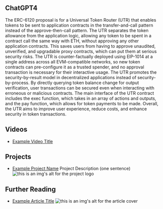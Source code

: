 ## ChatGPT4

The ERC-6120 proposal is for a Universal Token Router (UTR) that enables tokens to be sent to application contracts in the transfer-and-call pattern instead of the approve-then-call pattern. The UTR separates the token allowance from the application logic, allowing any token to be spent in a contract call the same way with ETH, without approving any other application contracts. This saves users from having to approve unaudited, unverified, and upgradable proxy contracts, which can put them at serious security risks. The UTR is counter-factually deployed using EIP-1014 at a single address across all EVM-compatible networks, so new token contracts can pre-configure it as a trusted spender, and no approval transaction is necessary for their interactive usage. The UTR promotes the security-by-result model in decentralized applications instead of security-by-process. By directly querying token balance change for output verification, user transactions can be secured even when interacting with erroneous or malicious contracts. The main interface of the UTR contract includes the exec function, which takes in an array of actions and outputs, and the pay function, which allows for token payments to be made. Overall, the UTR aims to improve user experience, reduce costs, and enhance security in token transactions.

## Videos

- [Example Video Title](https://www.youtube.com/watch?v=TDGq4aeevgY)

## Projects

- [Example Project Name](https://xxxx.xxx/xxxxx) Project Description (one sentence) ![this is an img's alt for the project logo](https://xxxx.xxx/project-logo.xxx)

## Further Reading

- [Example Article Title](https://xxxx.xxx/xxxxx) ![this is an img's alt for the article cover](https://xxxx.xxx/article-cover.xxx)
